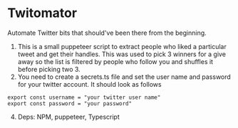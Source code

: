 # Twitomator
Automate Twitter bits that should've been there from the beginning.

1. This is a small puppeteer script to extract people who liked a particular tweet and get their handles. This was used to pick 3 winners for a give away so the list is filtered by people who follow you and shuffles it before picking two 3.
2. You need to create a secrets.ts file and set the user name and password for your twitter account. It should look as follows
```
export const username = "your twitter user name"
export const password = "your password"
```
4. Deps: NPM, puppeteer, Typescript
